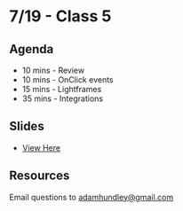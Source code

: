 # 7/19 - Class 5

## Agenda

* 10 mins - Review
* 10 mins - OnClick events
* 15 mins - Lightframes
* 35 mins - Integrations

## Slides
* [View Here](https://www.icloud.com/keynote/00_7_aXI9Q7YywThx89BxiDcw#fare%5Fharbor%5Fclass%5Ffive)

## Resources


Email questions to adamhundley@gmail.com
